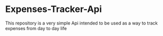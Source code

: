 # Expenses-Tracker-Api
This repository is a very simple Api intended to be used as a way to track expenses from day to day life
